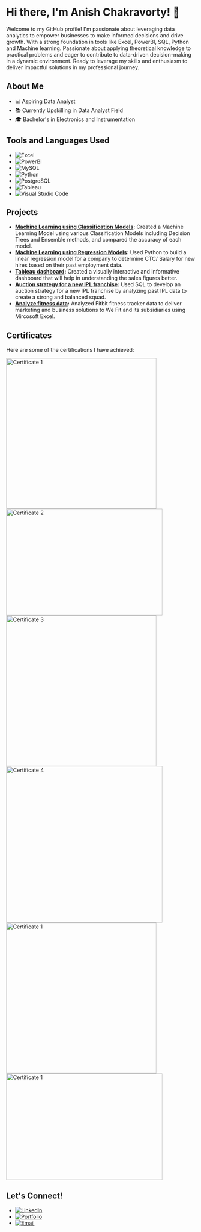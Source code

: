 # Hi there, I'm Anish Chakravorty! 👋

Welcome to my GitHub profile! I'm passionate about leveraging data analytics to empower businesses to make informed decisions and drive growth. With a strong foundation in tools like Excel, PowerBI, SQL, Python and Machine learning. Passionate about applying theoretical knowledge to practical problems and eager to contribute to data-driven decision-making in a dynamic environment. Ready to leverage my skills and enthusiasm to deliver impactful solutions in my professional journey.

## About Me
- 📊 Aspiring Data Analyst
- 📚 Currently Upskilling in Data Analyst Field
- 🎓 Bachelor's in Electronics and Instrumentation

## Tools and Languages Used
- ![Excel](https://img.shields.io/badge/Excel-217346?style=for-the-badge&logo=microsoft-excel&logoColor=white)
- ![PowerBI](https://img.shields.io/badge/PowerBI-F2C811?style=for-the-badge&logo=power-bi&logoColor=black)
- ![MySQL](https://img.shields.io/badge/MySQL-4479A1?style=for-the-badge&logo=mysql&logoColor=white)
- ![Python](https://img.shields.io/badge/Python-3776AB?style=for-the-badge&logo=python&logoColor=white)
- ![PostgreSQL](https://img.shields.io/badge/PostgreSQL-4169E1?style=for-the-badge&logo=postgresql&logoColor=white)
- ![Tableau](https://img.shields.io/badge/Tableau-E97627?style=for-the-badge&logo=tableau&logoColor=white)
- ![Visual Studio Code](https://img.shields.io/badge/Visual_Studio_Code-0078D4?style=for-the-badge&logo=visual%20studio%20code&logoColor=white)



## Projects
- **[Machine Learning using Classification Models](https://github.com/AnishChakravorty/Machine-Learning-using-Classification-Models-):** Created a Machine Learning Model using various Classification Models 
    including Decision Trees and Ensemble methods, and compared the accuracy of each model.
- **[Machine Learning using Regression Models](https://github.com/AnishChakravorty/Machine-Learning-using-Regression-Models):** Used Python to build a linear regression model for a company to determine CTC/ 
     Salary for new hires based on their past employment data.
- **[Tableau dashboard](https://github.com/AnishChakravorty/Bike-Have-Tableau-Dashboard):** Created a visually interactive and informative dashboard that will help in understanding the sales figures better.
- **[Auction strategy for a new IPL franchise](https://github.com/AnishChakravorty/Auction-Strategy-for-New-IPL-Franchise):** Used SQL to develop an auction strategy for a new IPL franchise by analyzing past IPL 
    data to create a strong and balanced squad.
- **[Analyze fitness data](https://github.com/AnishChakravorty/Fitbit-Data-Analysis):** Analyzed Fitbit fitness tracker data to deliver marketing and business solutions to We Fit and its subsidiaries using 
    Mircosoft Excel.

## Certificates
Here are some of the certifications I have achieved:

<img src="https://github.com/AnishChakravorty/AnishChakravorty/assets/167467707/0cb8c2af-4e7b-44fe-ad4f-bb681989c5d2" alt="Certificate 1" width="400"/>
<img src="https://github.com/AnishChakravorty/AnishChakravorty/assets/167467707/0dfdf35b-bc44-4724-b941-e1e317f62efc" alt="Certificate 2" width="416" height="283"/>
<img src="https://github.com/AnishChakravorty/AnishChakravorty/assets/167467707/ad2d0326-354d-4f17-b370-9e6bec4b3d3e" alt="Certificate 3" width="400"/>
<img src="https://github.com/AnishChakravorty/AnishChakravorty/assets/167467707/9a275c55-8461-418d-9f3f-e71bbffd0401" alt="Certificate 4" width="416"/>
<img src="https://github.com/AnishChakravorty/AnishChakravorty/assets/167467707/9b994ba6-0de1-4325-8c13-fbc1254d9228" alt="Certificate 1" width="400"/>
<img src="https://github.com/AnishChakravorty/AnishChakravorty/assets/167467707/c8dc0ec3-eaac-4030-b604-1485f7f398c0" alt="Certificate 1" width="416" height="283"/>


## Let's Connect!
- [![LinkedIn](https://img.shields.io/badge/LinkedIn-0A66C2?style=for-the-badge&logo=linkedin&logoColor=white)](https://www.linkedin.com/in/anish-chakravorty)
- [![Portfolio](https://img.shields.io/badge/Portfolio-000000?style=for-the-badge&logo=datacamp&logoColor=white)](https://www.datascienceportfol.io/AnishChakravorty)
- [![Email](https://img.shields.io/badge/Email-D14836?style=for-the-badge&logo=gmail&logoColor=white)](mailto:anishntpc1234@gmail.com)

